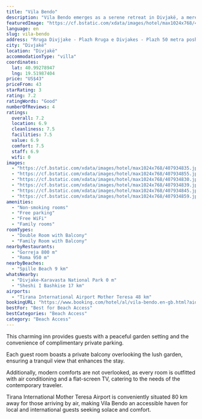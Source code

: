 ```yaml
---
title: "Vila Bendo"
description: "Vila Bendo emerges as a serene retreat in Divjakë, a mere 44 km from the iconic Rock of Kavaje."
featuredImage: "https://cf.bstatic.com/xdata/images/hotel/max1024x768/407934835.jpg?k=02f4f8d5590c7c45ae0ac3feb4d57fa9d7827d22392f028a14143d4e93998566&o=&hp=1"
language: en
slug: vila-bendo
address: "Rruga Divjjake - Plazh Rruga e Divjakes - Plazh 50 metra poshte komisiaratit te policise, 9022 Divjakë, Albania"
city: "Divjakë"
location: "Divjakë"
accommodationType: "villa"
coordinates:
  lat: 40.99278947
  lng: 19.51987404
price: "US$43"
priceFrom: 43
starRating: 3
rating: 7.2
ratingWords: "Good"
numberOfReviews: 4
ratings:
  overall: 7.2
  location: 6.9
  cleanliness: 7.5
  facilities: 7.5
  value: 6.9
  comfort: 7.5
  staff: 6.9
  wifi: 0
images:
  - "https://cf.bstatic.com/xdata/images/hotel/max1024x768/407934835.jpg?k=02f4f8d5590c7c45ae0ac3feb4d57fa9d7827d22392f028a14143d4e93998566&o=&hp=1"
  - "https://cf.bstatic.com/xdata/images/hotel/max1024x768/407934855.jpg?k=da1a8d9ccc2d0eea2758a6268a89843346f4f3ae8b84912e390871fe0e773236&o=&hp=1"
  - "https://cf.bstatic.com/xdata/images/hotel/max1024x768/407934830.jpg?k=cc2963f85e9c1fd0a3d290fe647404f913a0aee9acfa0ee9f6b70ec3c3e235b3&o=&hp=1"
  - "https://cf.bstatic.com/xdata/images/hotel/max1024x768/407934839.jpg?k=81a13d988010152bbac6521fdc9c91977ac0a6b1b7d1938ffd48a2d4b8cedfe9&o=&hp=1"
  - "https://cf.bstatic.com/xdata/images/hotel/max1024x768/407934845.jpg?k=bb018ed60efc9f0be18703e8e8ced3645c514568310b10f47e0b9cd414681202&o=&hp=1"
  - "https://cf.bstatic.com/xdata/images/hotel/max1024x768/407934859.jpg?k=912d970fa63d867a9f15b0b513313485484dde4af32ded2077c70618cf19c8d7&o=&hp=1"
amenities:
  - "Non-smoking rooms"
  - "Free parking"
  - "Free WiFi"
  - "Family rooms"
roomTypes:
  - "Double Room with Balcony"
  - "Family Room with Balcony"
nearbyRestaurants:
  - "Gorreja 800 m"
  - "Roma 950 m"
nearbyBeaches:
  - "Spille Beach 9 km"
whatsNearby:
  - "Divjake-Karavasta National Park 0 m"
  - "Sheshi I Bashkise 17 km"
airports:
  - "Tirana International Airport Mother Teresa 48 km"
bookingURL: "https://www.booking.com/hotel/al/vila-bendo.en-gb.html?aid=8035640"
bestFor: "Best for Beach Access"
bestCategories: "Beach Access"
category: "Beach Access"
---
```


This charming inn provides guests with a peaceful garden setting and the convenience of complimentary private parking. 

Each guest room boasts a private balcony overlooking the lush garden, ensuring a tranquil view that enhances the stay. 

Additionally, modern comforts are not overlooked, as every room is outfitted with air conditioning and a flat-screen TV, catering to the needs of the contemporary traveler. 

Tirana International Mother Teresa Airport is conveniently situated 80 km away for those arriving by air, making Vila Bendo an accessible haven for local and international guests seeking solace and comfort.
